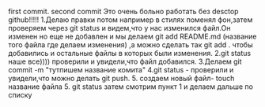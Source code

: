 first commit.
second commit
Это очень больно работать без desctop github!!!!!
1.Делаю правки потом например в стилях поменял фон,затем проверяем через git status и видем,что у нас изменился файл.Он изменен но еще не добавлен и мы делаем git add README.md (название того файла где делаем изменения) ,а можно сделать так git add . чтобы добавились и остальные файлы в которых были изменения.
2.git status наше все)))) проверили и увидели,что файл добавился.
3.Делаем git commit -m "тутпишем название комита"
4.git status - проверили и увидели,что можно делать git push. 5. создаем новый файл- touch название файла 5. git status затем смотрим пункт 1 и делаем дальше по списку
